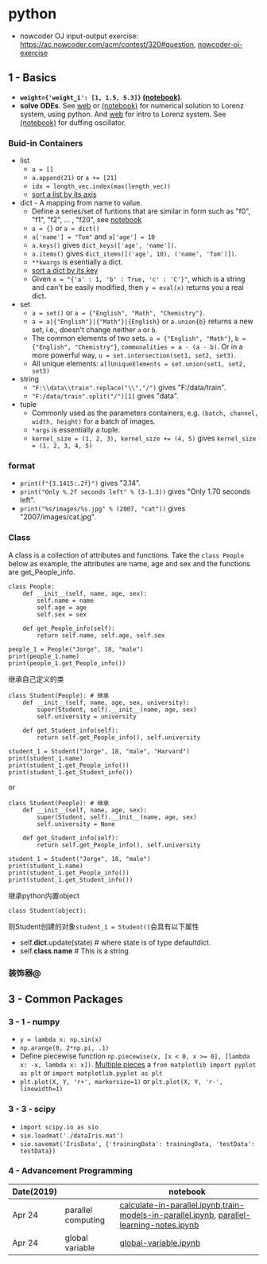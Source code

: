 # python
+ nowcoder OJ input-output exercise: https://ac.nowcoder.com/acm/contest/320#question, [nowcoder-oj-exercise](https://github.com/suzyi/python/blob/master/nowcoder-oj-exercise.md)
## 1 - Basics
+ **`weight={'weight_1': [1, 1.5, 5.3]}` [(notebook)](https://github.com/suzyi/python/blob/master/notebook/weight%3D%7B.ipynb)**.
+ **solve ODEs**. See [web](http://old.sebug.net/paper/books/scipydoc/scipy_intro.html#id5) or [(notebook)](https://github.com/suzyi/python/blob/master/notebook/Lorenz.ipynb) for numerical solution to Lorenz system, using python. And [web](http://bzhang.lamost.org/website/archives/lorenz_attactor) for intro to Lorenz system. See [(notebook)](https://github.com/suzyi/python/blob/master/notebook/duffing.ipynb) for duffing oscillator.
### Buid-in Containers
+ list
  + `a = []`
  + `a.append(21)` or `a += [21]`
  + `idx = length_vec.index(max(length_vec))`
  + [sort a list by its axis](https://github.com/suzyi/python/blob/master/py-files/sortListByAxis.py)
+ dict - A mapping from name to value.
  + Define a series/set of funtions that are similar in form such as "f0", "f1", "f2", ... , "f20", see [notebook](https://github.com/suzyi/python/blob/master/notebook/dict.ipynb)
  + `a = {}` or `a = dict()`
  + `a['name'] = "Tom"` and `a['age'] = 10`
  + `a.keys()` gives `dict_keys(['age', 'name'])`.
  + `a.items()` gives `dict_items([('age', 10), ('name', 'Tom')])`.
  + `**kwargs` is esentially a dict.
  + [sort a dict by its key](https://github.com/suzyi/python/blob/master/py-files/sortDictByKey.py)
  + Given `x = "{'a' : 1, 'b' : True, 'c' : 'C'}"`, which is a string and can't be easily modified, then `y = eval(x)` returns you a real dict.
+ set
  + `a = set()` or `a = {"English", "Math", "Chemistry"}`.
  + `a = a|{"English"}|{"Math"}|{English}` or `a.union{b}` returns a new set, i.e., doesn't change neither `a` or `b`.
  + The common elements of two sets. `a = {"English", "Math"}`, `b = {"English", "Chemistry"}`, `commonalities = a - (a - b)`. Or in a more powerful way, `u = set.intersection(set1, set2, set3)`.
  + All unique elements: `allUniqueElements = set.union(set1, set2, set3)`
+ string
  + `"F:\\data\\train".replace("\\","/")` gives "F:/data/train".
  + `"F:/data/train".split("/")[1]` gives "data".
+ tuple
  + Commonly used as the parameters containers, e.g. `(batch, channel, width, height)` for a batch of images.
  + `*args` is essentially a tuple.
  + `kernel_size = (1, 2, 3), kernel_size += (4, 5)` gives `kernel_size = (1, 2, 3, 4, 5)`
### format
+ `print(f"{3.1415:.2f}")` gives "3.14".
+ `print("Only %.2f seconds left" % (3-1.3))` gives "Only 1.70 seconds left".
+ `print("%s/images/%s.jpg" % (2007, "cat"))` gives "2007/images/cat.jpg".
### Class
A class is a collection of attributes and functions. Take the `class People` below as example, the attributes are name, age and sex and the functions are get_People_info.
```
class People:
    def __init__(self, name, age, sex):
        self.name = name
        self.age = age
        self.sex = sex

    def get_People_info(self):
        return self.name, self.age, self.sex

people_1 = People("Jorge", 18, "male")
print(people_1.name)
print(people_1.get_People_info())
```
继承自己定义的类
```
class Student(People): # 继承
    def __init__(self, name, age, sex, university):
        super(Student, self).__init__(name, age, sex)
        self.university = university

    def get_Student_info(self):
        return self.get_People_info(), self.university

student_1 = Student("Jorge", 18, "male", "Harvard")
print(student_1.name)
print(student_1.get_People_info())
print(student_1.get_Student_info())
```
or 
```
class Student(People): # 继承
    def __init__(self, name, age, sex):
        super(Student, self).__init__(name, age, sex)
        self.university = None

    def get_Student_info(self):
        return self.get_People_info(), self.university

student_1 = Student("Jorge", 18, "male")
print(student_1.name)
print(student_1.get_People_info())
print(student_1.get_Student_info())
```
继承python内置object
```
class Student(object):
```
则Student创建的对象`student_1 = Student()`会具有以下属性
+ self.__dict__.update(state) # where state is of type defaultdict.
+ self.__class__.__name__ # This is a string.

### 装饰器@
## 3 - Common Packages
### 3 - 1 - numpy
+ `y = lambda x: np.sin(x)`
+ `np.arange(0, 2*np.pi, .1)`
+ Define piecewise function `np.piecewise(x, [x < 0, x >= 0], [lambda x: -x, lambda x: x])`. [Multiple pieces](https://stackoverflow.com/questions/19578185/multiple-pieces-in-a-numpy-piecewise)
a `from matplotlib import pyplot as plt` or `import matplotlib.pyplot as plt`
+ `plt.plot(X, Y, 'r+', markersize=1)` or `plt.plot(X, Y, 'r-', linewidth=1)`
### 3 - 3 - scipy
+ `import scipy.io as sio`
+ `sio.loadmat('./dataIris.mat')`
+ `sio.savemat('IrisData', {'trainingData': trainingData, 'testData': testData})`
### 4 - Advancement Programming
| Date(2019) | | notebook |
| --- | --- | --- |
| Apr 24 | parallel computing | [calculate-in-parallel.ipynb](https://github.com/suzyi/python/blob/master/notebook/calculate-in-parallel.ipynb),[train-models-in-parallel.ipynb](https://github.com/suzyi/python/blob/master/notebook/train-models-in-parallel.ipynb), [parallel-learning-notes.ipynb](https://github.com/suzyi/python/blob/master/notebook/parallel-learning-notes.ipynb) |
| Apr 24 | global variable | [global-variable.ipynb](https://github.com/suzyi/python/blob/master/notebook/global-variable.ipynb) |
